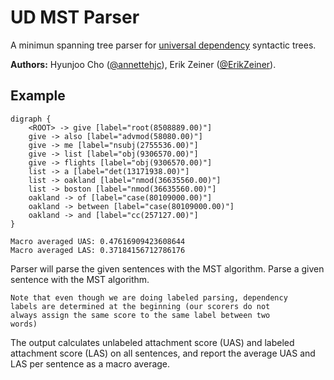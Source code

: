 # UD MST Parser
A minimun spanning tree parser for [universal dependency](https://universaldependencies.org/u/dep/) syntactic trees. 
  
**Authors:** Hyunjoo Cho ([@annettehjc](https://github.com/annettehjc)), Erik Zeiner ([@ErikZeiner](https://github.com/ErikZeiner)).

## Example
```
digraph {
	<ROOT> -> give [label="root(8508889.00)"]
	give -> also [label="advmod(58080.00)"]
	give -> me [label="nsubj(2755536.00)"]
	give -> list [label="obj(9306570.00)"]
	give -> flights [label="obj(9306570.00)"]
	list -> a [label="det(13171938.00)"]
	list -> oakland [label="nmod(36635560.00)"]
	list -> boston [label="nmod(36635560.00)"]
	oakland -> of [label="case(80109000.00)"]
	oakland -> between [label="case(80109000.00)"]
	oakland -> and [label="cc(257127.00)"]
}

Macro averaged UAS: 0.47616909423608644
Macro averaged LAS: 0.37184156712786176
```
Parser will parse the given sentences with the MST algorithm. 
Parse a given sentence with the MST algorithm.

    Note that even though we are doing labeled parsing, dependency
    labels are determined at the beginning (our scorers do not
    always assign the same score to the same label between two
    words) 
The output calculates unlabeled attachment score (UAS) and labeled attachment score (LAS) on all sentences, and report the average UAS and LAS per sentence as a macro average. 
